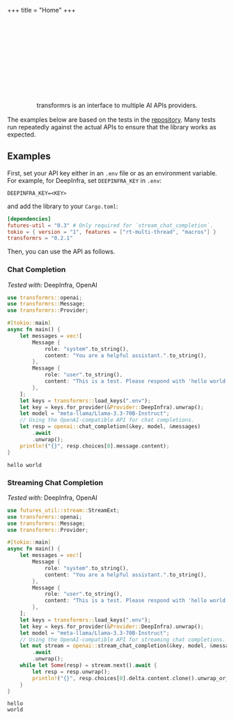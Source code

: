 +++
title = "Home"
+++

<div class="hero">
    <div style="margin-left: auto; margin-right: auto; text-align: center; max-width: 55ch;">
        <p style="margin-top: 5vh; line-height: 150%;">
            transformrs is an <span class="emphasize">interface</span> to multiple <span class="emphasize">AI APIs</span> providers.
        </p>
    </div>
</div>

The examples below are based on the tests in the [repository](https://github.com/rikhuijzer/transformrs/tree/main/tests).
Many tests run repeatedly against the actual APIs to ensure that the library works as expected.

## Examples

First, set your API key either in an `.env` file or as an environment variable.
For example, for DeepInfra, set `DEEPINFRA_KEY` in `.env`:

```env
DEEPINFRA_KEY=<KEY>
```

and add the library to your `Cargo.toml`:

```toml
[dependencies]
futures-util = "0.3" # Only required for `stream_chat_completion`.
tokio = { version = "1", features = ["rt-multi-thread", "macros"] }
transformrs = "0.2.1"
```

Then, you can use the API as follows.

### Chat Completion

_Tested with:_ DeepInfra, OpenAI

```rust
use transformrs::openai;
use transformrs::Message;
use transformrs::Provider;

#[tokio::main]
async fn main() {
    let messages = vec![
        Message {
            role: "system".to_string(),
            content: "You are a helpful assistant.".to_string(),
        },
        Message {
            role: "user".to_string(),
            content: "This is a test. Please respond with 'hello world'.".to_string(),
        },
    ];
    let keys = transformrs::load_keys(".env");
    let key = keys.for_provider(&Provider::DeepInfra).unwrap();
    let model = "meta-llama/Llama-3.3-70B-Instruct";
    // Using the OpenAI-compatible API for chat completions.
    let resp = openai::chat_completion(&key, model, &messages)
        .await
        .unwrap();
    println!("{}", resp.choices[0].message.content);
}
```

```raw
hello world
```

### Streaming Chat Completion

_Tested with:_ DeepInfra, OpenAI

```rust
use futures_util::stream::StreamExt;
use transformrs::openai;
use transformrs::Message;
use transformrs::Provider;

#[tokio::main]
async fn main() {
    let messages = vec![
        Message {
            role: "system".to_string(),
            content: "You are a helpful assistant.".to_string(),
        },
        Message {
            role: "user".to_string(),
            content: "This is a test. Please respond with 'hello world'.".to_string(),
        },
    ];
    let keys = transformrs::load_keys(".env");
    let key = keys.for_provider(&Provider::DeepInfra).unwrap();
    let model = "meta-llama/Llama-3.3-70B-Instruct";
    // Using the OpenAI-compatible API for streaming chat completions.
    let mut stream = openai::stream_chat_completion(&key, model, &messages)
        .await
        .unwrap();
    while let Some(resp) = stream.next().await {
        let resp = resp.unwrap();
        println!("{}", resp.choices[0].delta.content.clone().unwrap_or_default());
    }
}
```

```raw
hello
world
```